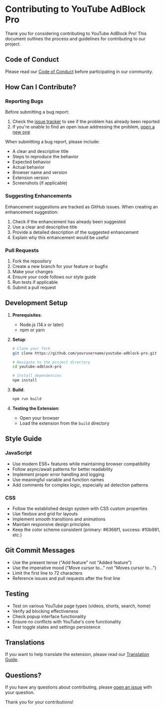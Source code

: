 # Contributing to YouTube AdBlock Pro

Thank you for considering contributing to YouTube AdBlock Pro! This document outlines the process and guidelines for contributing to our project.

## Code of Conduct

Please read our [Code of Conduct](CODE_OF_CONDUCT.md) before participating in our community.

## How Can I Contribute?

### Reporting Bugs

Before submitting a bug report:

1. Check the [issue tracker](https://github.com/yourusername/youtube-adblock-pro/issues) to see if the problem has already been reported
2. If you're unable to find an open issue addressing the problem, [open a new one](https://github.com/yourusername/youtube-adblock-pro/issues/new/choose)

When submitting a bug report, please include:

- A clear and descriptive title
- Steps to reproduce the behavior
- Expected behavior
- Actual behavior
- Browser name and version
- Extension version
- Screenshots (if applicable)

### Suggesting Enhancements

Enhancement suggestions are tracked as GitHub issues. When creating an enhancement suggestion:

1. Check if the enhancement has already been suggested
2. Use a clear and descriptive title
3. Provide a detailed description of the suggested enhancement
4. Explain why this enhancement would be useful

### Pull Requests

1. Fork the repository
2. Create a new branch for your feature or bugfix
3. Make your changes
4. Ensure your code follows our style guide
5. Run tests if applicable
6. Submit a pull request

## Development Setup

1. **Prerequisites**:
   - Node.js (14.x or later)
   - npm or yarn

2. **Setup**:
   ```bash
   # Clone your fork
   git clone https://github.com/yourusername/youtube-adblock-pro.git
   
   # Navigate to the project directory
   cd youtube-adblock-pro
   
   # Install dependencies
   npm install
   ```

3. **Build**:
   ```bash
   npm run build
   ```

4. **Testing the Extension**:
   - Open your browser
   - Load the extension from the `build` directory

## Style Guide

### JavaScript

- Use modern ES6+ features while maintaining browser compatibility
- Follow async/await patterns for better readability
- Implement proper error handling and logging
- Use meaningful variable and function names
- Add comments for complex logic, especially ad detection patterns

### CSS

- Follow the established design system with CSS custom properties
- Use flexbox and grid for layouts
- Implement smooth transitions and animations
- Maintain responsive design principles
- Keep the color scheme consistent (primary: #6366f1, success: #10b981, etc.)

## Git Commit Messages

- Use the present tense ("Add feature" not "Added feature")
- Use the imperative mood ("Move cursor to..." not "Moves cursor to...")
- Limit the first line to 72 characters
- Reference issues and pull requests after the first line

## Testing

- Test on various YouTube page types (videos, shorts, search, home)
- Verify ad blocking effectiveness
- Check popup interface functionality
- Ensure no conflicts with YouTube's core functionality
- Test toggle states and settings persistence

## Translations

If you want to help translate the extension, please read our [Translation Guide](docs/contributing/TRANSLATIONS.md).

## Questions?

If you have any questions about contributing, please [open an issue](https://github.com/yourusername/youtube-adblock-pro/issues) with your question.

Thank you for your contributions!
